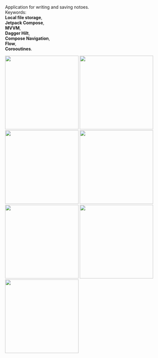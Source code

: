 Application for writing and saving notoes.<br>
Keywords:<br>
**Local file storage**,<br>
**Jetpack Compose**,<br>
**MVVM**,<br>
**Dagger Hilt**,<br>
**Compose Navigation**,<br>
**Flow**,<br>
**Corooutines**.<br>

<img src="https://github.com/maksimisu/NotesME/assets/71217441/b068b387-622c-404c-8f1a-1f83ddc9ae27" width="240">
<img src="https://github.com/maksimisu/NotesME/assets/71217441/ca0780ed-df55-4d7b-b465-fbbc4385f03d" width="240">
<img src="https://github.com/maksimisu/NotesME/assets/71217441/e14e91e1-13f8-47bc-8157-411d2b4aca03" width="240">
<img src="https://github.com/maksimisu/NotesME/assets/71217441/860ba305-9f01-4637-9f99-4d7c0bb1703a" width="240">
<img src="https://github.com/maksimisu/NotesME/assets/71217441/4792bca2-aa3b-4978-a615-34a60873faf3" width="240">
<img src="https://github.com/maksimisu/NotesME/assets/71217441/cd0db1c3-7b0f-4a7b-b463-abcb435305f8" width="240">
<img src="https://github.com/maksimisu/NotesME/assets/71217441/c70b448a-f1a4-44b3-8bae-459f2c78e19d" width="240">
